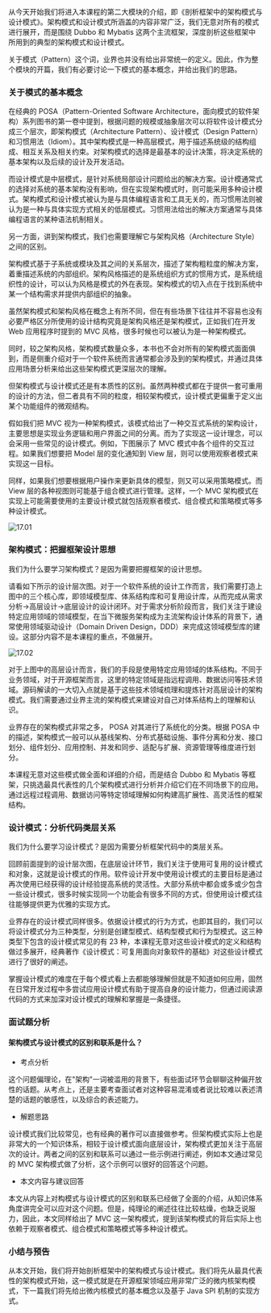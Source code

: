 从今天开始我们将进入本课程的第二大模块的介绍，即《剖析框架中的架构模式与设计模式》。架构模式和设计模式所涵盖的内容非常广泛，我们无意对所有的模式进行展开，而是围绕
Dubbo 和 Mybatis 这两个主流框架，深度剖析这些框架中所用到的典型的架构模式和设计模式。

关于模式（Pattern）这个词，业界也并没有给出非常统一的定义。因此，作为整个模块的开篇，我们有必要讨论一下模式的基本概念，并给出我们的思路。

### 关于模式的基本概念

在经典的 POSA（Pattern-Oriented Software
Architecture，面向模式的软件架构）系列图书的第一卷中提到，根据问题的规模或抽象层次可以将软件设计模式分成三个层次，即架构模式（Architecture
Pattern）、设计模式（Design
Pattern）和习惯用法（Idiom）。其中架构模式是一种高层模式，用于描述系统级的结构组成、相互关系及相关约束。对架构模式的选择是最基本的设计决策，将决定系统的基本架构以及后续的设计及开发活动。

而设计模式是中层模式，是针对系统局部设计问题给出的解决方案。设计模通常式的选择对系统的基本架构没有影响，但在实现架构模式时，则可能采用多种设计模式。架构模式和设计模式被认为是与具体编程语言和工具无关的，而习惯用法则被认为是一种与具体实现方式相关的低层模式。习惯用法给出的解决方案通常与具体编程语言的某种语法机制相关。

另一方面，讲到架构模式，我们也需要理解它与架构风格（Architecture Style）之间的区别。

架构模式基于子系统或模块及其之间的关系层次，描述了架构粗粒度的解决方案，着重描述系统的内部组织。架构风格描述的是系统组织方式的惯用方式，是系统组织性的设计，可以认为风格是模式的外在表现。架构模式的切入点在于找到系统中某一个结构需求并提供内部组织的抽象。

虽然架构模式和架构风格在概念上有所不同，但在有些场景下往往并不容易也没有必要严格区分所使用的设计结构究竟是架构风格还是架构模式，正如我们在开发 Web
应用程序时提到的 MVC 风格，很多时候也可以被认为是一种架构模式。

同时，较之架构风格，架构模式数量众多，本书也不会对所有的架构模式面面俱到，而是侧重介绍对于一个软件系统而言通常都会涉及到的架构模式，并通过具体应用场景分析来给出这些架构模式更深层次的理解。

但架构模式与设计模式还是有本质性的区别。虽然两种模式都在于提供一套可重用的设计的方法，但二者具有不同的粒度，相较架构模式，设计模式更偏重于定义出某个功能组件的微观结构。

假如我们把 MVC
视为一种架构模式，该模式给出了一种交互式系统的架构设计，主要思想是实现业务逻辑和用户界面之间的分离。而为了实现这一设计理念，可以会采用一些常见的设计模式。例如，下图展示了
MVC 模式中各个组件的交互过程。如果我们想要把 Model 层的变化通知到 View 层，则可以使用观察者模式来实现这一目标。

同样，如果我们想要根据用户操作来更新具体的模型，则又可以采用策略模式。而 View 层的各种视图则可能基于组合模式进行管理。这样，一个 MVC
架构模式在实现上可能需要使用的主要设计模式就包括观察者模式、组合模式和策略模式等多种设计模式。

![17.01](https://images.gitbook.cn/2020-05-25-052648.png)

### 架构模式：把握框架设计思想

我们为什么要学习架构模式？是因为需要把握框架的设计思想。

请看如下所示的设计层次图。对于一个软件系统的设计工作而言，我们需要打造上图中的三个核心库，即领域模型库、体系结构库和可复用设计库，从而完成从需求分析→高层设计→底层设计的设计闭环。对于需求分析阶段而言，我们关注于建设特定应用领域的领域模型，在当下微服务架构成为主流架构设计体系的背景下，通常使用领域驱动设计（Domain
Driven Design，DDD）来完成这领域模型库的建设。这部分内容不是本课程的重点，不做展开。

![17.02](https://images.gitbook.cn/2020-05-25-052649.png)

对于上图中的高层设计而言，我们的手段是使用特定应用领域的体系结构。不同于业务领域，对于开源框架而言，这里的特定领域是指远程调用、数据访问等技术领域。源码解读的一大切入点就是基于这些技术领域梳理和提炼针对高层设计的架构模式。我们需要通过业界主流的架构模式来建设对自己对体系结构上的理解和认识。

业界存在的架构模式非常之多， POSA 对其进行了系统化的分类。根据 POSA
中的描述，架构模式一般可以从基线架构、分布式基础设施、事件分离和分发、接口划分、组件划分、应用控制、并发和同步、适配与扩展、资源管理等维度进行划分。

本课程无意对这些模式做全面和详细的介绍，而是结合 Dubbo 和 Mybatis
等框架，只挑选最具代表性的几个架构模式进行分析并介绍它们在不同场景下的应用。通过远程过程调用、数据访问等特定领域理解如何构建高扩展性、高灵活性的框架结构。

### 设计模式：分析代码类层关系

我们为什么要学习设计模式？是因为需要分析框架代码中的类层关系。

回顾前面提到的设计层次图，在底层设计环节，我们关注于使用可复用的设计模式和对象，这就是设计模式的作用。软件设计开发中使用设计模式的主要目标是通过再次使用已经获得的设计经验提高系统的灵活性。大部分系统中都会或多或少包含一些设计模式，很多时候实现同一个功能会有很多不同的方式，但使用设计模式往往能够提供更为优雅的实现方式。

业界存在的设计模式同样很多。依据设计模式的行为方式，也即其目的，我们可以将设计模式分为三种类型，分别是创建型模式、结构型模式和行为型模式。这三种类型下包含的设计模式常见的有
23 种，本课程无意对这些设计模式的定义和结构做过多展开，经典著作《设计模式：可复用面向对象软件的基础》对这些设计模式进行了很好的阐述。

掌握设计模式的难度在于每个模式看上去都能够理解但就是不知道如何应用，固然在日常开发过程中多尝试应用设计模式有助于提高自身的设计能力，但通过阅读源代码的方式来加深对设计模式的理解和掌握是一条捷径。

### 面试题分析

#### 架构模式与设计模式的区别和联系是什么？

  * 考点分析

这个问题偏理论，在"架构"一词被滥用的背景下，有些面试环节会聊聊这种偏开放性的话题。从考点上，还是主要考查面试者对这种容易混淆或者说比较难以表述清楚的话题的敏感性，以及综合的表述能力。

  * 解题思路

设计模式我们比较常见，也有经典的著作可以直接做参考。但架构模式实际上也是非常大的一个知识体系，相较于设计模式面向底层设计，架构模式更加关注于高层次的设计。两者之间的区别和联系可以通过一些示例进行阐述，例如本文通过常见的
MVC 架构模式做了分析，这个示例可以很好的回答这个问题。

  * 本文内容与建议回答

本文从内容上对构模式与设计模式的区别和联系已经做了全面的介绍，从知识体系角度讲完全可以应对这个问题。但是，纯理论的阐述往往比较枯燥，也缺乏说服力，因此，本文同样给出了
MVC 这一架构模式，提到该架构模式的背后实际上也依赖于观察者模式、组合模式和策略模式等多种设计模式。

### 小结与预告

从本文开始，我们将开始剖析框架中的架构模式与设计模式。我们将先从最具代表性的架构模式开始，这一模式就是在开源框架领域应用非常广泛的微内核架构模式，下一篇我们将先给出微内核模式的基本概念以及基于
Java SPI 机制的实现方式。

